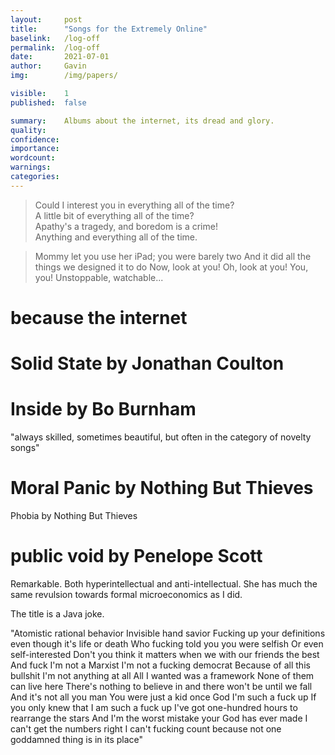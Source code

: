 ```yaml
---
layout:     post
title:      "Songs for the Extremely Online"
baselink:   /log-off
permalink:  /log-off
date:       2021-07-01
author:     Gavin   
img:        /img/papers/

visible:    1
published:  false

summary:    Albums about the internet, its dread and glory.
quality:    
confidence: 
importance: 
wordcount:  
warnings: 	
categories: 
---
```


> Could I interest you in everything all of the time?<br>
A little bit of everything all of the time?<br>
Apathy's a tragedy, and boredom is a crime!<br>
Anything and everything all of the time.

> Mommy let you use her iPad; you were barely two
And it did all the things we designed it to do
Now, look at you! Oh, look at you!
You, you! Unstoppable, watchable...



# because the internet

# Solid State by Jonathan Coulton

# Inside by Bo Burnham

"always skilled, sometimes beautiful, but often in the category of novelty songs"

# Moral Panic by Nothing But Thieves 

Phobia by Nothing But Thieves

# public void by Penelope Scott

Remarkable. Both hyperintellectual and anti-intellectual. She has much the same revulsion towards formal microeconomics as I did.

The title is a Java joke.

"Atomistic rational behavior
Invisible hand savior
Fucking up your definitions even though it's life or death
Who fucking told you you were selfish
Or even self-interested
Don't you think it matters when we with our friends the best
And fuck I'm not a Marxist
I'm not a fucking democrat
Because of all this bullshit I'm not anything at all
All I wanted was a framework
None of them can live here
There's nothing to believe in and there won't be until we fall
And it's not all you man
You were just a kid once
God I'm such a fuck up
If you only knew that I am such a fuck up
I've got one-hundred hours to rearrange the stars
And I'm the worst mistake your God has ever made
I can't get the numbers right
I can't fucking count because not one goddamned thing is in its place"